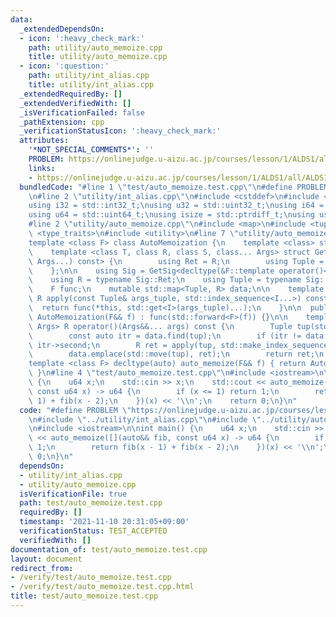 ```yaml
---
data:
  _extendedDependsOn:
  - icon: ':heavy_check_mark:'
    path: utility/auto_memoize.cpp
    title: utility/auto_memoize.cpp
  - icon: ':question:'
    path: utility/int_alias.cpp
    title: utility/int_alias.cpp
  _extendedRequiredBy: []
  _extendedVerifiedWith: []
  _isVerificationFailed: false
  _pathExtension: cpp
  _verificationStatusIcon: ':heavy_check_mark:'
  attributes:
    '*NOT_SPECIAL_COMMENTS*': ''
    PROBLEM: https://onlinejudge.u-aizu.ac.jp/courses/lesson/1/ALDS1/all/ALDS1_10_A
    links:
    - https://onlinejudge.u-aizu.ac.jp/courses/lesson/1/ALDS1/all/ALDS1_10_A
  bundledCode: "#line 1 \"test/auto_memoize.test.cpp\"\n#define PROBLEM \"https://onlinejudge.u-aizu.ac.jp/courses/lesson/1/ALDS1/all/ALDS1_10_A\"\
    \n#line 2 \"utility/int_alias.cpp\"\n#include <cstddef>\n#include <cstdint>\n\n\
    using i32 = std::int32_t;\nusing u32 = std::uint32_t;\nusing i64 = std::int64_t;\n\
    using u64 = std::uint64_t;\nusing isize = std::ptrdiff_t;\nusing usize = std::size_t;\n\
    #line 2 \"utility/auto_memoize.cpp\"\n#include <map>\n#include <tuple>\n#include\
    \ <type_traits>\n#include <utility>\n#line 7 \"utility/auto_memoize.cpp\"\n\n\
    template <class F> class AutoMemoization {\n    template <class> struct GetSig;\n\
    \    template <class T, class R, class S, class... Args> struct GetSig<R (T::*)(S,\
    \ Args...) const> {\n        using Ret = R;\n        using Tuple = std::tuple<Args...>;\n\
    \    };\n\n    using Sig = GetSig<decltype(&F::template operator()<AutoMemoization<F>&>)>;\n\
    \    using R = typename Sig::Ret;\n    using Tuple = typename Sig::Tuple;\n\n\
    \    F func;\n    mutable std::map<Tuple, R> data;\n\n    template <usize... I>\
    \ R apply(const Tuple& args_tuple, std::index_sequence<I...>) const {\n      \
    \  return func(*this, std::get<I>(args_tuple)...);\n    }\n\n  public:\n    explicit\
    \ AutoMemoization(F&& f) : func(std::forward<F>(f)) {}\n\n    template <class...\
    \ Args> R operator()(Args&&... args) const {\n        Tuple tup(std::forward<Args>(args)...);\n\
    \        const auto itr = data.find(tup);\n        if (itr != data.end()) return\
    \ itr->second;\n        R ret = apply(tup, std::make_index_sequence<std::tuple_size_v<Tuple>>());\n\
    \        data.emplace(std::move(tup), ret);\n        return ret;\n    }\n};\n\n\
    template <class F> decltype(auto) auto_memoize(F&& f) { return AutoMemoization<F>(std::forward<F>(f));\
    \ }\n#line 4 \"test/auto_memoize.test.cpp\"\n#include <iostream>\n\nint main()\
    \ {\n    u64 x;\n    std::cin >> x;\n    std::cout << auto_memoize([](auto&& fib,\
    \ const u64 x) -> u64 {\n        if (x <= 1) return 1;\n        return fib(x -\
    \ 1) + fib(x - 2);\n    })(x) << '\\n';\n    return 0;\n}\n"
  code: "#define PROBLEM \"https://onlinejudge.u-aizu.ac.jp/courses/lesson/1/ALDS1/all/ALDS1_10_A\"\
    \n#include \"../utility/int_alias.cpp\"\n#include \"../utility/auto_memoize.cpp\"\
    \n#include <iostream>\n\nint main() {\n    u64 x;\n    std::cin >> x;\n    std::cout\
    \ << auto_memoize([](auto&& fib, const u64 x) -> u64 {\n        if (x <= 1) return\
    \ 1;\n        return fib(x - 1) + fib(x - 2);\n    })(x) << '\\n';\n    return\
    \ 0;\n}\n"
  dependsOn:
  - utility/int_alias.cpp
  - utility/auto_memoize.cpp
  isVerificationFile: true
  path: test/auto_memoize.test.cpp
  requiredBy: []
  timestamp: '2021-11-10 20:31:05+09:00'
  verificationStatus: TEST_ACCEPTED
  verifiedWith: []
documentation_of: test/auto_memoize.test.cpp
layout: document
redirect_from:
- /verify/test/auto_memoize.test.cpp
- /verify/test/auto_memoize.test.cpp.html
title: test/auto_memoize.test.cpp
---
```

